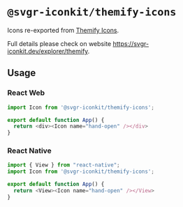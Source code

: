 # `@svgr-iconkit/themify-icons`

Icons re-exported from [Themify Icons](https://themify.me/themify-icons).

Full details please check on website https://svgr-iconkit.dev/explorer/themify.

## Usage

### React Web

```javascript
import Icon from '@svgr-iconkit/themify-icons';

export default function App() {
  return <div><Icon name="hand-open" /></div>
}

```

### React Native

```javascript
import { View } from "react-native";
import Icon from '@svgr-iconkit/themify-icons';

export default function App() {
  return <View><Icon name="hand-open" /></View>
}

```
